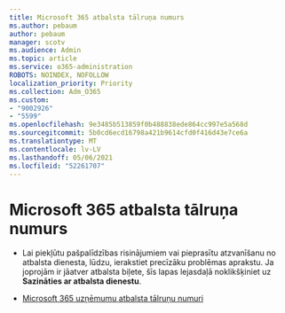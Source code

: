 ```yaml
---
title: Microsoft 365 atbalsta tālruņa numurs
ms.author: pebaum
author: pebaum
manager: scotv
ms.audience: Admin
ms.topic: article
ms.service: o365-administration
ROBOTS: NOINDEX, NOFOLLOW
localization_priority: Priority
ms.collection: Adm_O365
ms.custom:
- "9002926"
- "5599"
ms.openlocfilehash: 9e3485b513859f0b488838ede864cc997e5a568d
ms.sourcegitcommit: 5b0cd6ecd16798a421b9614cfd0f416d43e7ce6a
ms.translationtype: MT
ms.contentlocale: lv-LV
ms.lasthandoff: 05/06/2021
ms.locfileid: "52261707"
---
```

# <a name="microsoft-365-support-phone-number"></a>Microsoft 365 atbalsta tālruņa numurs

- Lai piekļūtu pašpalīdzības risinājumiem vai pieprasītu atzvanīšanu no atbalsta dienesta, lūdzu, ierakstiet precīzāku problēmas aprakstu.  Ja joprojām ir jāatver atbalsta biļete, šīs lapas lejasdaļā noklikšķiniet uz **Sazināties ar atbalsta dienestu**.

- [Microsoft 365 uzņēmumu atbalsta tālruņu numuri](/microsoft-365/admin/contact-support-for-business-products?view=o365-worldwide&tabs=phone)
